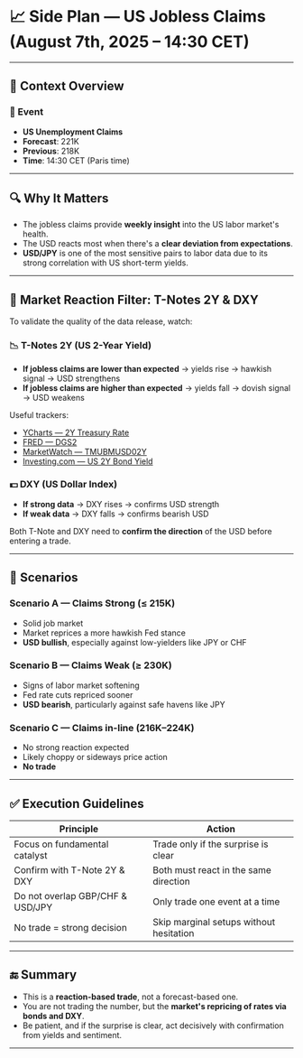 # 📈 Side Plan — US Jobless Claims (August 7th, 2025 – 14:30 CET)

---

## 🧠 Context Overview

### 🔹 Event
- **US Unemployment Claims**
- **Forecast**: 221K  
- **Previous**: 218K  
- **Time**: 14:30 CET (Paris time)

---

## 🔍 Why It Matters

- The jobless claims provide **weekly insight** into the US labor market's health.
- The USD reacts most when there's a **clear deviation from expectations**.
- **USD/JPY** is one of the most sensitive pairs to labor data due to its strong correlation with US short-term yields.

---

## 🔄 Market Reaction Filter: T-Notes 2Y & DXY

To validate the quality of the data release, watch:

### 📉 T-Notes 2Y (US 2-Year Yield)
- **If jobless claims are lower than expected** → yields rise → hawkish signal → USD strengthens
- **If jobless claims are higher than expected** → yields fall → dovish signal → USD weakens

Useful trackers:
- [YCharts — 2Y Treasury Rate](https://ycharts.com/indicators/2_year_treasury_rate)
- [FRED — DGS2](https://fred.stlouisfed.org/series/DGS2)
- [MarketWatch — TMUBMUSD02Y](https://www.marketwatch.com/investing/bond/tmubmusd02y)
- [Investing.com — US 2Y Bond Yield](https://www.investing.com/rates-bonds/u.s.-2-year-bond-yield)

### 💵 DXY (US Dollar Index)
- **If strong data** → DXY rises → confirms USD strength
- **If weak data** → DXY falls → confirms bearish USD

Both T-Note and DXY need to **confirm the direction** of the USD before entering a trade.

---

## 🎯 Scenarios

### Scenario A — Claims Strong (≤ 215K)
- Solid job market
- Market reprices a more hawkish Fed stance
- **USD bullish**, especially against low-yielders like JPY or CHF

### Scenario B — Claims Weak (≥ 230K)
- Signs of labor market softening
- Fed rate cuts repriced sooner
- **USD bearish**, particularly against safe havens like JPY

### Scenario C — Claims in-line (216K–224K)
- No strong reaction expected
- Likely choppy or sideways price action
- **No trade**

---

## ✅ Execution Guidelines

| Principle                       | Action                                 |
|--------------------------------|----------------------------------------|
| Focus on fundamental catalyst  | Trade only if the surprise is clear    |
| Confirm with T-Note 2Y & DXY   | Both must react in the same direction  |
| Do not overlap GBP/CHF & USD/JPY | Only trade one event at a time        |
| No trade = strong decision     | Skip marginal setups without hesitation |

---

## 🔚 Summary

- This is a **reaction-based trade**, not a forecast-based one.
- You are not trading the number, but the **market's repricing of rates via bonds and DXY**.
- Be patient, and if the surprise is clear, act decisively with confirmation from yields and sentiment.

---

